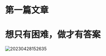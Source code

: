 # 第一篇文章


# 想只有困难，做才有答案

![20230428152635](https://cdn.jsdelivr.net/gh/mycherish/imgCloud/vscode/20230428152635.png)
